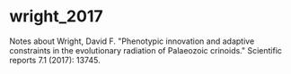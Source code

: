 # wright_2017
Notes about Wright, David F. "Phenotypic innovation and adaptive constraints in the evolutionary radiation of Palaeozoic crinoids." Scientific reports 7.1 (2017): 13745.
